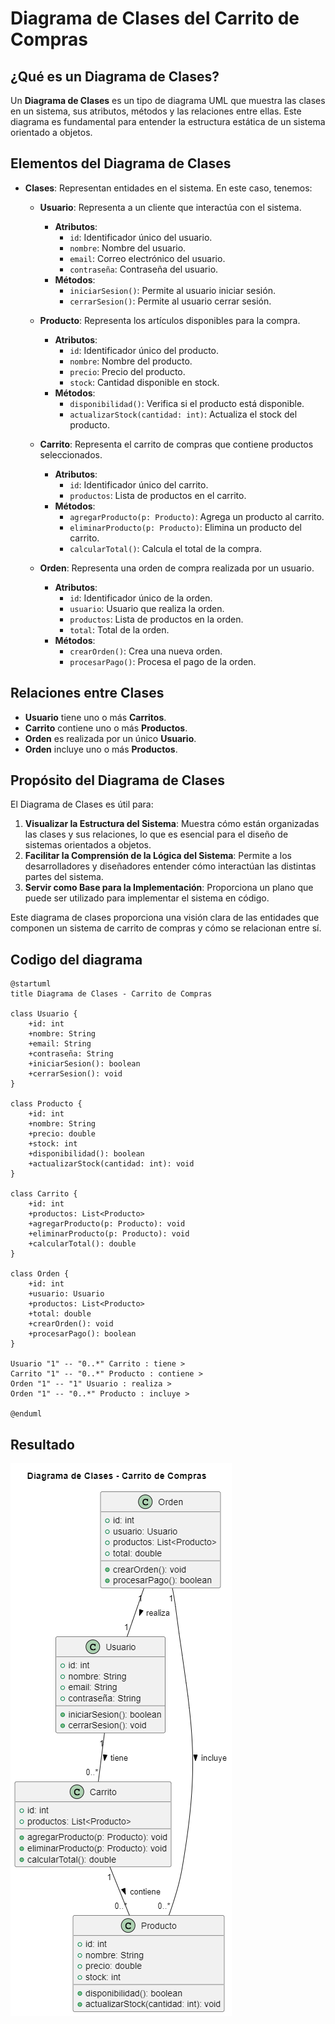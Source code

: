 # Diagrama de Clases del Carrito de Compras

## ¿Qué es un Diagrama de Clases?

Un **Diagrama de Clases** es un tipo de diagrama UML que muestra las clases en un sistema, sus atributos, métodos y las relaciones entre ellas. Este diagrama es fundamental para entender la estructura estática de un sistema orientado a objetos.

## Elementos del Diagrama de Clases

- **Clases**: Representan entidades en el sistema. En este caso, tenemos:
  - **Usuario**: Representa a un cliente que interactúa con el sistema.
    - **Atributos**:
      - `id`: Identificador único del usuario.
      - `nombre`: Nombre del usuario.
      - `email`: Correo electrónico del usuario.
      - `contraseña`: Contraseña del usuario.
    - **Métodos**:
      - `iniciarSesion()`: Permite al usuario iniciar sesión.
      - `cerrarSesion()`: Permite al usuario cerrar sesión.

  - **Producto**: Representa los artículos disponibles para la compra.
    - **Atributos**:
      - `id`: Identificador único del producto.
      - `nombre`: Nombre del producto.
      - `precio`: Precio del producto.
      - `stock`: Cantidad disponible en stock.
    - **Métodos**:
      - `disponibilidad()`: Verifica si el producto está disponible.
      - `actualizarStock(cantidad: int)`: Actualiza el stock del producto.

  - **Carrito**: Representa el carrito de compras que contiene productos seleccionados.
    - **Atributos**:
      - `id`: Identificador único del carrito.
      - `productos`: Lista de productos en el carrito.
    - **Métodos**:
      - `agregarProducto(p: Producto)`: Agrega un producto al carrito.
      - `eliminarProducto(p: Producto)`: Elimina un producto del carrito.
      - `calcularTotal()`: Calcula el total de la compra.

  - **Orden**: Representa una orden de compra realizada por un usuario.
    - **Atributos**:
      - `id`: Identificador único de la orden.
      - `usuario`: Usuario que realiza la orden.
      - `productos`: Lista de productos en la orden.
      - `total`: Total de la orden.
    - **Métodos**:
      - `crearOrden()`: Crea una nueva orden.
      - `procesarPago()`: Procesa el pago de la orden.

## Relaciones entre Clases

- **Usuario** tiene uno o más **Carritos**.
- **Carrito** contiene uno o más **Productos**.
- **Orden** es realizada por un único **Usuario**.
- **Orden** incluye uno o más **Productos**.

## Propósito del Diagrama de Clases

El Diagrama de Clases es útil para:

1. **Visualizar la Estructura del Sistema**: Muestra cómo están organizadas las clases y sus relaciones, lo que es esencial para el diseño de sistemas orientados a objetos.
2. **Facilitar la Comprensión de la Lógica del Sistema**: Permite a los desarrolladores y diseñadores entender cómo interactúan las distintas partes del sistema.
3. **Servir como Base para la Implementación**: Proporciona un plano que puede ser utilizado para implementar el sistema en código.

Este diagrama de clases proporciona una visión clara de las entidades que componen un sistema de carrito de compras y cómo se relacionan entre sí.

## Codigo del diagrama
```planuml
@startuml
title Diagrama de Clases - Carrito de Compras

class Usuario {
    +id: int
    +nombre: String
    +email: String
    +contraseña: String
    +iniciarSesion(): boolean
    +cerrarSesion(): void
}

class Producto {
    +id: int
    +nombre: String
    +precio: double
    +stock: int
    +disponibilidad(): boolean
    +actualizarStock(cantidad: int): void
}

class Carrito {
    +id: int
    +productos: List<Producto>
    +agregarProducto(p: Producto): void
    +eliminarProducto(p: Producto): void
    +calcularTotal(): double
}

class Orden {
    +id: int
    +usuario: Usuario
    +productos: List<Producto>
    +total: double
    +crearOrden(): void
    +procesarPago(): boolean
}

Usuario "1" -- "0..*" Carrito : tiene >
Carrito "1" -- "0..*" Producto : contiene >
Orden "1" -- "1" Usuario : realiza >
Orden "1" -- "0..*" Producto : incluye >

@enduml
```

## Resultado
![Imagen](Img/DiagramaDeClases.png)